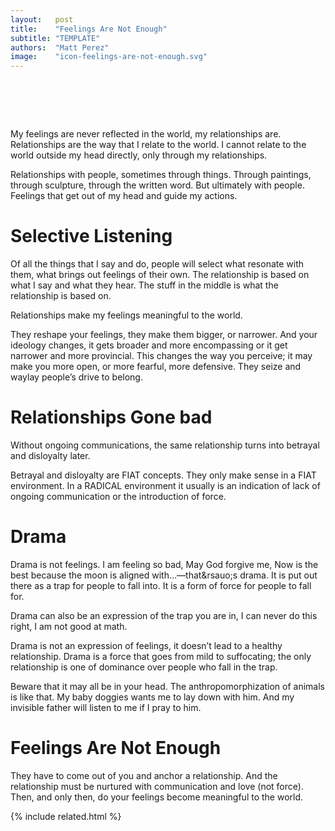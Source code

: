 ```yaml
---
layout:   post
title:    "Feelings Are Not Enough"
subtitle: "TEMPLATE"
authors:  "Matt Perez"
image:    "icon-feelings-are-not-enough.svg"
---
```


<div style="display:none;">
 <p>My feelings are never reflected in the world, my relationships are. I cannot relate to the world outside my head directly, only through my relationships.</p>
</div>

<h1>&nbsp;</h1>
 <p>My feelings are never reflected in the world, my relationships are. Relationships are the way that I relate to the world. I cannot relate to the world outside my head directly, only through my relationships.</p>
 <p>Relationships with people, sometimes through things. Through paintings, through sculpture, through the written word. But ultimately with people. Feelings that get out of my head and guide my actions.</p>

<h1>Selective Listening</h1>
 <p>Of all the things that I say and do, people will select what resonate with them, what brings out feelings of their own. The relationship is based on what I say and what they hear. The stuff in the middle is what the relationship is based on.</p>
 <p>Relationships make my feelings meaningful to the world.</p>
 <p>They reshape your feelings, they make them bigger, or narrower. And your ideology changes, it gets broader and more encompassing or it get narrower and more provincial. This changes the way you perceive; it may make you more open, or more fearful, more defensive. They seize and waylay people&rsquo;s drive to belong.</p>

<h1>Relationships Gone bad</h1>
 <p>Without ongoing communications, the same relationship turns into betrayal and disloyalty later.</p>
 <p>Betrayal and disloyalty are FIAT concepts. They only make sense in a FIAT environment. In a RADICAL environment it usually is an indication of lack of ongoing communication or the introduction of force.</p>

<h1>Drama</h1>
 <p>Drama is not feelings. <span class="_quotespan">I am feeling so bad,</span> <span class="_quotespan">May God forgive me,</span> <span class="_quotespan">Now is the best because the moon is aligned with&hellip;</span>—that&rsauo;s drama. It is put out there as a trap for people to fall into. It is a form of force for people to fall for.</p>
 <p>Drama can also be an expression of the trap you are in, <span class="_quotespan">I can never do this right,</span> <span class="_quotespan">I am not good at math.</span></p>
 <p>Drama is not an expression of feelings, it doesn&rsquo;t lead to a healthy relationship. Drama is a force that goes from mild to suffocating; the only relationship is one of dominance over people who fall in the trap.</p>
 <p>Beware that it may all be in your head. The anthropomorphization of animals is like that. <span class="_quotespan">My baby doggies wants me to lay down with him.</span> And my invisible father will listen to me if I pray to him.</p>

<h1>Feelings Are Not Enough</h1>
 <p>They have to come out of you and anchor a relationship. And the relationship must be nurtured with communication and love (not force). Then, and only then, do your feelings become meaningful to the world.</p>

{% include related.html %}